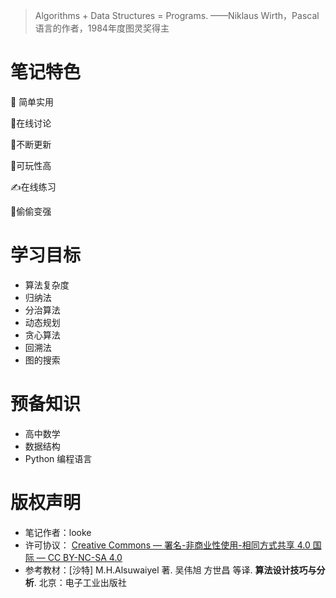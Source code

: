> Algorithms + Data Structures = Programs. ——Niklaus Wirth，Pascal 语言的作者，1984年度图灵奖得主

# 笔记特色

:rocket: 简单实用

:speech_balloon:在线讨论

:running:不断更新

:person_fencing:可玩性高

:writing_hand:在线练习

:muscle:偷偷变强

# 学习目标

- 算法复杂度
- 归纳法
- 分治算法
- 动态规划
- 贪心算法
- 回溯法
- 图的搜索



# 预备知识

- 高中数学
- 数据结构
- Python 编程语言



# 版权声明

- 笔记作者：looke
- 许可协议： [Creative Commons — 署名-非商业性使用-相同方式共享 4.0 国际 — CC BY-NC-SA 4.0](https://creativecommons.org/licenses/by-nc-sa/4.0/deed.zh)
- 参考教材：[沙特] M.H.Alsuwaiyel 著. 吴伟旭 方世昌 等译.  **算法设计技巧与分析**. 北京：电子工业出版社

